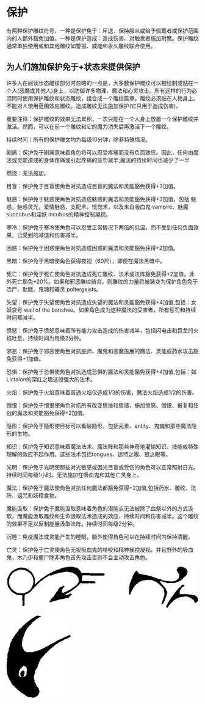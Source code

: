# 保护

有两种保护雕纹符号，一种是保护免于：斥退、保持服从或给予佩戴者或保护范围内的人额外豁免加值。一种是保护造成：造成伤害、对触发者施加附魔。保护雕纹通常单独使用或和其他雕纹如警报、威能和永久雕纹联合使用。

## **为人们施加保护免于+状态来提供保护**

许多人在阅读状态雕纹部分时忽略的一点是，大多数保护雕纹可以被绘制或贴在一个人(恶魔或其他人)身上，以防御许多物理、魔法和心灵攻击。所有这样的行为必须同时使用保护雕纹和状态雕纹，组合成一个雕纹篇章。雕纹必须贴在人物身上。不能对人使用范围效应雕纹。造成雕纹无法施加保护(它只用于造成伤害)。

重要注释：保护雕纹的效果无法累积，一次只能在一个人身上放置一个保护雕纹并激活。然而，可以在前一个雕纹和它的魔力消失后再激活下一个雕纹。

持续时间：所有的保护雕文均为每级10分钟，除非特殊情况。

剧痛：保护免于剧痛意味着角色将可以忍受疼痛而没有负面效应。因此，任何由魔法或灵能造成的身体疼痛或引起疼痛的惩罚减半;魔法的持续时间也减少了一半

燃烧：无法施加。

目盲：保护免于目盲使角色对抗造成目盲的魔法和灵能豁免获得+3加值。

魅惑：保护免于魅惑使角色对抗造成魅惑的魔法和灵能豁免获得+3加值，包括:魅惑，魅惑灵光，爱情魅惑，支配术，恍惚术，以及来自吸血鬼 vampire、魅魔 succubus和淫妖 incubus的精神控制凝视。

寒冷：保护免于寒冷使角色可以忍受正常情况下两倍的低温，而不受到任何负面效果，已受到的减值和伤害减半。

困惑：保护免于困惑使角色对抗造成困惑的魔法和灵能豁免获得+2加值。

黑暗：保护免于黑暗使角色获得夜视（60尺），即便在魔法黑暗中。

死亡：保护免于死亡使角色对抗造成死亡雕纹、法术或法阵豁免获得+2加值。此外死亡豁免+20%。如果和邪恶雕纹结合，则雕纹的力量将被装变为保护角色免于活尸、骷髅、鬼魂和骚灵 poltergeists。

失望：保护免于失望使角色对抗造成失望的魔法和灵能豁免获得+4加值,包括：女妖哀号 wail of the banshee。如果角色成为这种魔法的受害者，所有惩罚和持续时间都减半。

愤怒：保护免于愤怒意味着所有能力攻击造成的伤害减半，包括闪电击和巨龙的火焰吐息。持续时间为每级2分钟。

邪恶：保护免于邪恶使角色对抗巫师、魔鬼和恶魔施展的魔法、灵能或药水攻击豁免获得+1加值。

恐惧：保护免于恐惧使角色对抗造成恐惧的魔法和灵能豁免获得+4加值,包括：如Lictalon的深红之墙这般强大的法术。

火焰：保护免于火焰意味着普通火焰仅造成1/3的伤害，魔法火焰造成1/2的伤害。

憎恨：保护免于憎恨使角色对抗所有改变思维和情绪，施加愤怒、憎恨、报复和狂战的魔法和灵能豁免获得+2加值。

隐形：保护免于隐形使目标可以看破隐形，包括元素、entity、鬼魂和那些魔法隐形的生物。

知识：保护免于知识意味着魔法法术、魔法阵和那些神奇地灌输知识、技能或特殊理解的效应不起作用。这些法术包括tongues、透特之眼、狼之眼等。

光明：保护免于光明使那些对光敏感或因光目盲或受伤的角色可以正常照射日光。持续时间每级1小时。无法施加在吸血鬼和其他亡灵身上。

魔法：保护免于魔法使角色对抗任何魔法都豁免获得+2加值,包括药水、雕纹、法阵、诅咒和妖精食物。

魔能汲取：保护免于魔能汲取意味着角色的潜能点无法被除了血祭以外的方式汲取，而魔能汲取雕纹和生命汲取法术造成的效应、持续时间和伤害减半。这个雕纹的效果不足以反制能量汲取法阵。持续时间每级2分钟。

沉睡：免疫魔法或灵能产生的睡眠，额外使得角色可以在持续时间内保持清醒。

亡灵：保护免于亡灵使角色无视吸血鬼的啃咬和精神操控凝视，并且野外的吸血鬼、木乃伊和僵尸除非角色首先攻击否则不会主动攻击角色。

![image-20240708101002684](./assets/image-20240708101002684.webp)

![image-20240708101013838](./assets/image-20240708101013838.webp)